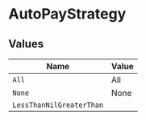 # AutoPayStrategy


## Values

| Name                     | Value                    |
| ------------------------ | ------------------------ |
| `All`                    | All                      |
| `None`                   | None                     |
| `LessThanNilGreaterThan` | <nil>                    |